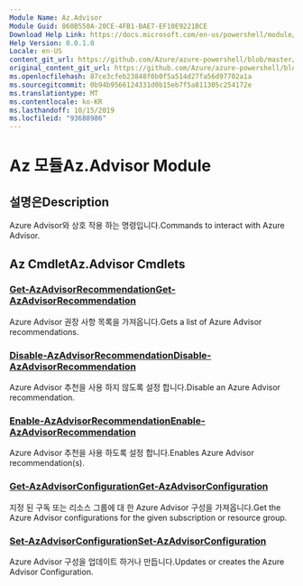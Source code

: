```yaml
---
Module Name: Az.Advisor
Module Guid: 860B550A-20CE-4FB1-BAE7-EF10E9221BCE
Download Help Link: https://docs.microsoft.com/en-us/powershell/module/az.advisor
Help Version: 0.0.1.0
Locale: en-US
content_git_url: https://github.com/Azure/azure-powershell/blob/master/src/Advisor/Advisor/help/Az.Advisor.md
original_content_git_url: https://github.com/Azure/azure-powershell/blob/master/src/Advisor/Advisor/help/Az.Advisor.md
ms.openlocfilehash: 87ce3cfeb23848f0b0f5a514d27fa56d97702a1a
ms.sourcegitcommit: 0b94b9566124331d0b15eb7f5a811305c254172e
ms.translationtype: MT
ms.contentlocale: ko-KR
ms.lasthandoff: 10/15/2019
ms.locfileid: "93688986"
---
```

# <span data-ttu-id="87323-101">Az 모듈</span><span class="sxs-lookup"><span data-stu-id="87323-101">Az.Advisor Module</span></span>
## <span data-ttu-id="87323-102">설명은</span><span class="sxs-lookup"><span data-stu-id="87323-102">Description</span></span>
<span data-ttu-id="87323-103">Azure Advisor와 상호 작용 하는 명령입니다.</span><span class="sxs-lookup"><span data-stu-id="87323-103">Commands to interact with Azure Advisor.</span></span>

## <span data-ttu-id="87323-104">Az Cmdlet</span><span class="sxs-lookup"><span data-stu-id="87323-104">Az.Advisor Cmdlets</span></span>
### [<span data-ttu-id="87323-105">Get-AzAdvisorRecommendation</span><span class="sxs-lookup"><span data-stu-id="87323-105">Get-AzAdvisorRecommendation</span></span>](Get-AzAdvisorRecommendation.md)
<span data-ttu-id="87323-106">Azure Advisor 권장 사항 목록을 가져옵니다.</span><span class="sxs-lookup"><span data-stu-id="87323-106">Gets a list of Azure Advisor recommendations.</span></span>

### [<span data-ttu-id="87323-107">Disable-AzAdvisorRecommendation</span><span class="sxs-lookup"><span data-stu-id="87323-107">Disable-AzAdvisorRecommendation</span></span>](Disable-AzAdvisorRecommendation.md)
<span data-ttu-id="87323-108">Azure Advisor 추천을 사용 하지 않도록 설정 합니다.</span><span class="sxs-lookup"><span data-stu-id="87323-108">Disable an Azure Advisor recommendation.</span></span>

### [<span data-ttu-id="87323-109">Enable-AzAdvisorRecommendation</span><span class="sxs-lookup"><span data-stu-id="87323-109">Enable-AzAdvisorRecommendation</span></span>](Enable-AzAdvisorRecommendation.md)
<span data-ttu-id="87323-110">Azure Advisor 추천을 사용 하도록 설정 합니다.</span><span class="sxs-lookup"><span data-stu-id="87323-110">Enables Azure Advisor recommendation(s).</span></span>

### [<span data-ttu-id="87323-111">Get-AzAdvisorConfiguration</span><span class="sxs-lookup"><span data-stu-id="87323-111">Get-AzAdvisorConfiguration</span></span>](Get-AzAdvisorConfiguration.md)
<span data-ttu-id="87323-112">지정 된 구독 또는 리소스 그룹에 대 한 Azure Advisor 구성을 가져옵니다.</span><span class="sxs-lookup"><span data-stu-id="87323-112">Get the Azure Advisor configurations for the given subscription or resource group.</span></span>

### [<span data-ttu-id="87323-113">Set-AzAdvisorConfiguration</span><span class="sxs-lookup"><span data-stu-id="87323-113">Set-AzAdvisorConfiguration</span></span>](Set-AzAdvisorConfiguration.md)
<span data-ttu-id="87323-114">Azure Advisor 구성을 업데이트 하거나 만듭니다.</span><span class="sxs-lookup"><span data-stu-id="87323-114">Updates or creates the Azure Advisor Configuration.</span></span>

